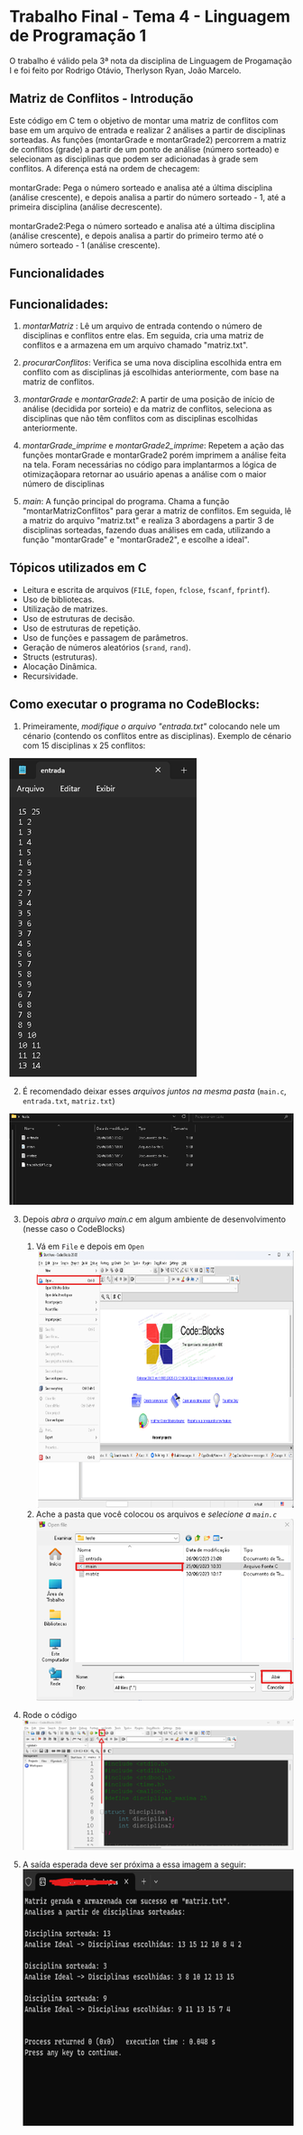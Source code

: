 # Trabalho Final - Tema 4 - Linguagem de Programação 1
O trabalho é válido pela 3ª nota da disciplina de Linguagem de Progamação I e foi feito por Rodrigo Otávio, Therlyson Ryan, João Marcelo.
## Matriz de Conflitos - Introdução

Este código em C tem o objetivo de montar uma matriz de conflitos com base em um arquivo de entrada e realizar 2 análises a partir de disciplinas sorteadas.
As funções (montarGrade e montarGrade2) percorrem a matriz de conflitos (grade) a partir de um ponto de análise (número sorteado) e selecionam as disciplinas que podem ser adicionadas à grade sem conflitos. A diferença está na ordem de checagem:<br><br>
montarGrade: Pega o número sorteado e analisa até a última disciplina (análise crescente), e depois analisa a partir do número sorteado - 1, até a primeira disciplina (análise decrescente).<br><br>
montarGrade2:Pega o número sorteado e analisa até a última disciplina (análise crescente), e depois analisa a partir do primeiro termo até o número sorteado - 1 (análise crescente).


## Funcionalidades

## Funcionalidades:
1. *montarMatriz* : Lê um arquivo de entrada contendo o número de disciplinas e conflitos entre elas. Em seguida, cria uma matriz de conflitos e a armazena em um arquivo chamado "matriz.txt".

2. *procurarConflitos*: Verifica se uma nova disciplina escolhida entra em conflito com as disciplinas já escolhidas anteriormente, com base na matriz de conflitos.

3. *montarGrade* e *montarGrade2*: A partir de uma posição de início de análise (decidida por sorteio) e da matriz de conflitos, seleciona as disciplinas que não têm conflitos com as disciplinas escolhidas anteriormente.

4. *montarGrade_imprime* e *montarGrade2_imprime*: Repetem a ação das funções montarGrade e montarGrade2 porém imprimem a análise feita na tela. Foram necessárias no código para implantarmos a lógica de otimizaçãopara retornar ao usuário apenas a análise com o maior número de disciplinas

5. *main*: A função principal do programa. Chama a função "montarMatrizConflitos" para gerar a matriz de conflitos. Em seguida, lê a matriz do arquivo "matriz.txt" e realiza 3 abordagens a partir 3 de disciplinas sorteadas, fazendo duas análises em cada, utilizando a função "montarGrade" e "montarGrade2", e escolhe a ideal".


## Tópicos utilizados em C

- Leitura e escrita de arquivos (`FILE`, `fopen`, `fclose`, `fscanf`, `fprintf`).
- Uso de bibliotecas.
- Utilização de matrizes.
- Uso de estruturas de decisão.
- Uso de estruturas de repetição.
- Uso de funções e passagem de parâmetros.
- Geração de números aleatórios (`srand`, `rand`).
- Structs (estruturas).
- Alocação Dinâmica.
- Recursividade.

## Como executar o programa no CodeBlocks:

1. Primeiramente, *modifique o arquivo "entrada.txt"* colocando nele um cénario (contendo os conflitos entre as disciplinas). Exemplo de cénario com 15 disciplinas x 25 conflitos:
<img src="imgs/entrada.png">

2. É recomendado deixar esses *arquivos juntos na mesma pasta* (`main.c`, `entrada.txt`, `matriz.txt`)
<img src="imgs/exemplo_pasta.png">

3. Depois *abra o arquivo main.c* em algum ambiente de desenvolvimento (nesse caso o CodeBlocks)
    1. Vá em `File` e depois em `Open`<br>
    <img width="644" height="455" src="imgs/codeblocks_imgs/1.png"><br>
    2. Ache a pasta que você colocou os arquivos e *selecione a `main.c`*
    <img src="imgs/codeblocks_imgs/2.png"><br>
4. Rode o código
<img src="imgs\codeblocks_imgs\3.png"><br>    

5. A saída esperada deve ser próxima a essa imagem a seguir:
<img width="644" height="455" src="imgs\saida.png"><br>

